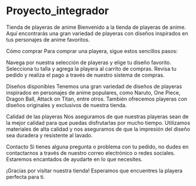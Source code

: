 # Proyecto_integrador

Tienda de playeras de anime
Bienvenido a la tienda de playeras de anime. Aquí encontrarás una gran variedad de playeras con diseños inspirados en tus personajes de anime favoritos.

Cómo comprar
Para comprar una playera, sigue estos sencillos pasos:

Navega por nuestra selección de playeras y elige tu diseño favorito.
Selecciona tu talla y agrega la playera al carrito de compras.
Revisa tu pedido y realiza el pago a través de nuestro sistema de compras.

Diseños disponibles
Tenemos una gran variedad de diseños de playeras inspirados en personajes de anime populares, como Naruto, One Piece, Dragon Ball, Attack on Titan, entre otros.
También ofrecemos playeras con diseños originales y exclusivos de nuestra tienda.

Calidad de las playeras
Nos aseguramos de que nuestras playeras sean de la mejor calidad para que puedas disfrutarlas por mucho tiempo. Utilizamos materiales de alta calidad y nos 
aseguramos de que la impresión del diseño sea duradera y resistente al lavado.


Contacto
Si tienes alguna pregunta o problema con tu pedido, no dudes en contactarnos a través de nuestro correo electrónico o redes sociales. 
Estaremos encantados de ayudarte en lo que necesites.

¡Gracias por visitar nuestra tienda! Esperamos que encuentres la playera perfecta para ti.



